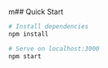 m## Quick Start

```bash
# Install dependencies
npm install

# Serve on localhost:3000
npm start
```

